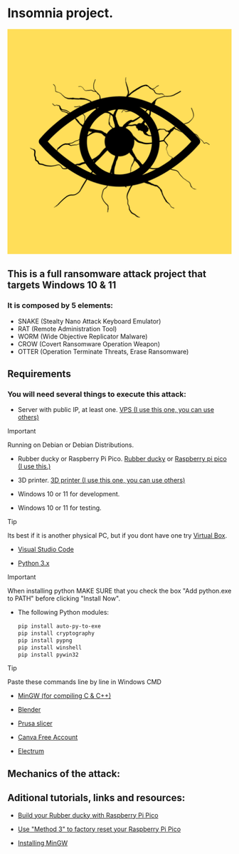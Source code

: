 # **Insomnia** project.
![](Miscellaneous/Images/png/Insomnia.png)

## This is a full ransomware attack project that targets Windows 10 & 11

### It is composed by 5 elements:

-   SNAKE (Stealty Nano Attack Keyboard Emulator)
-   RAT   (Remote Administration Tool)
-   WORM  (Wide Objective Replicator Malware)
-   CROW  (Covert Ransomware Operation Weapon)
-   OTTER (Operation Terminate Threats, Erase Ransomware)

## Requirements

### You will need several things to execute this attack:

-   Server with public IP, at least one. [VPS (I use this one, you can use others)](https://pq.hosting/en/) 
> [!IMPORTANT]
> Running on Debian or Debian Distributions.

-   Rubber ducky or Raspberry Pi Pico. [Rubber ducky](https://shop.hak5.org/products/usb-rubber-ducky) or [Raspberry pi pico (I use this.)](https://www.raspberrypi.com/products/raspberry-pi-pico/)  

-   3D printer. [3D printer (I use this one, you can use others)](https://store.creality.com/eu/products/ender-3-v3-ke-3d-printer)

-   Windows 10 or 11 for development.

-   Windows 10 or 11 for testing. 
> [!TIP]
> Its best if it is another physical PC, but if you dont have one try [Virtual Box](https://www.virtualbox.org/wiki/Downloads).

-   [Visual Studio Code](https://code.visualstudio.com/download) 

-   [Python 3.x](https://www.python.org/downloads/)

> [!IMPORTANT]
> When installing python MAKE SURE that you check the box "Add python.exe to PATH" before clicking "Install Now".

-   The following Python modules:
    ```
    pip install auto-py-to-exe
    pip install cryptography
    pip install pypng
    pip install winshell
    pip install pywin32
    ```
> [!TIP]
> Paste these commands line by line in Windows CMD

-   [MinGW (for compiling C & C++)](https://sourceforge.net/projects/mingw/)

-   [Blender](https://www.blender.org/download/)

-   [Prusa slicer](https://github.com/prusa3d/PrusaSlicer/releases)

-   [Canva Free Account](https://www.canva.com/en/signup/)

-   [Electrum](https://electrum.org/#download)

## Mechanics of the attack:




## Aditional tutorials, links and resources:

-   [Build your Rubber ducky with Raspberry Pi Pico ](https://www.youtube.com/watch?v=e_f9p-_JWZw)

-   [Use "Method 3" to factory reset your Raspberry Pi Pico ](https://electrocredible.com/how-to-reset-raspberry-pi-pico-w/)

-   [Installing MinGW](https://whitgit.whitworth.edu/tutorials/installing_mingw_64)


